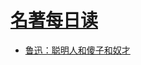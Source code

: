 <link href="../../css/style.css" rel="stylesheet" type="text/css" />

# [名著每日读](#)

- [鲁迅：聪明人和傻子和奴才](https://mp.weixin.qq.com/s/P5IQbWnpf9K3Ieubn6ZZqw)

